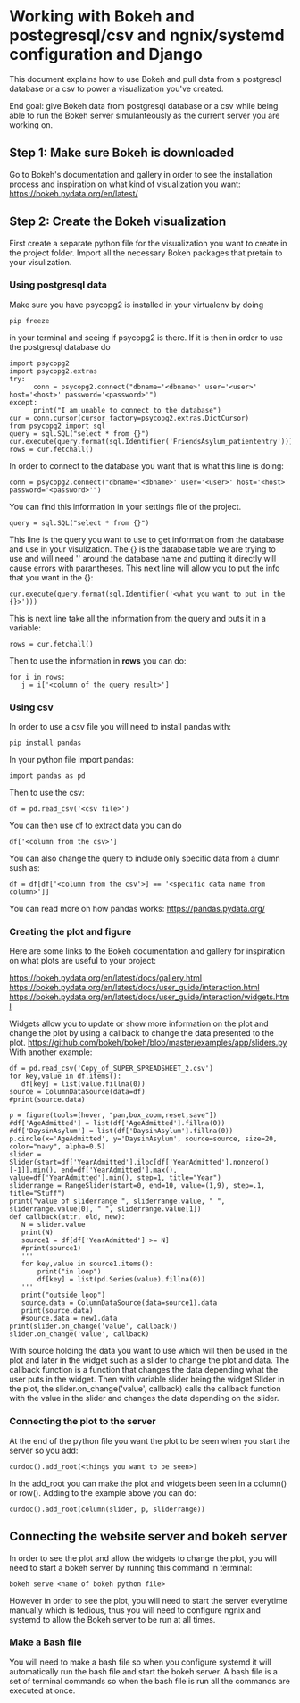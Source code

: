 # Working with Bokeh and postegresql/csv and ngnix/systemd configuration and Django
This document explains how to use Bokeh and pull data from a postgresql database or a csv to power a visualization you've created. 

End goal: give Bokeh data from postgresql database or a csv while being able to run the Bokeh server simulanteously as the current server you are working on.

## Step 1: Make sure Bokeh is downloaded
  Go to Bokeh's documentation and gallery in order to see the installation process and inspiration on what kind of visualization you want: https://bokeh.pydata.org/en/latest/
## Step 2: Create the Bokeh visualization
  First create a separate python file for the visualization you want to create in the project folder. Import all the necessary Bokeh packages that pretain to your visulization.
  ### Using postgresql data
  Make sure you have psycopg2 is installed in your virtualenv by doing
  ```
  pip freeze
  ```
  in your terminal and seeing if psycopg2 is there. If it is then in order to use the postgresql database do 
  ```
import psycopg2
import psycopg2.extras
try:
        conn = psycopg2.connect("dbname='<dbname>' user='<user>' host='<host>' password='<password>'")
except:
        print("I am unable to connect to the database")
cur = conn.cursor(cursor_factory=psycopg2.extras.DictCursor)
from psycopg2 import sql
query = sql.SQL("select * from {}")
cur.execute(query.format(sql.Identifier('FriendsAsylum_patiententry')))
rows = cur.fetchall()
```
 In order to connect to the database you want that is what this line is doing:
 ```
 conn = psycopg2.connect("dbname='<dbname>' user='<user>' host='<host>' password='<password>'")
 ```
 You can find this information in your settings file of the project. 
 ```
 query = sql.SQL("select * from {}")
 ```
 This line is the query you want to use to get information from the database and use in your visulization. The {} is the database table we are trying to use and will need '' around the database name and putting it directly will cause errors with parantheses. This next line will allow you to put the info that you want in the {}:
 ```
 cur.execute(query.format(sql.Identifier('<what you want to put in the {}>')))
 ```
 This is next line take all the information from the query and puts it in a variable:
 ```
 rows = cur.fetchall()
 ```
 Then to use the information in <strong>rows</strong> you can do:
 ```
 for i in rows:
    j = i['<column of the query result>']
```

### Using csv

 In order to use a csv file you will need to install pandas with:
 ```
 pip install pandas
 ```
 In your python file import pandas:
 ```
 import pandas as pd
 ```
 Then to use the csv:
 ```
 df = pd.read_csv('<csv file>')
 ```
 You can then use df to extract data you can do
 ```
 df['<column from the csv>']
 ```
 You can also change the query to include only specific data from a clumn sush as:
 ```
 df = df[df['<column from the csv'>] == '<specific data name from column>']]
 ```
 You can read more on how pandas works: https://pandas.pydata.org/
 
 ### Creating the plot and figure
 Here are some links to the Bokeh documentation and gallery for inspiration on what plots are useful to your project:
 
 https://bokeh.pydata.org/en/latest/docs/gallery.html
 https://bokeh.pydata.org/en/latest/docs/user_guide/interaction.html
 https://bokeh.pydata.org/en/latest/docs/user_guide/interaction/widgets.html
 
 Widgets allow you to update or show more information on the plot and change the plot by using a callback to change the data presented to the plot. 
 https://github.com/bokeh/bokeh/blob/master/examples/app/sliders.py
 With another example:
 ```
 df = pd.read_csv('Copy_of_SUPER_SPREADSHEET_2.csv')
for key,value in df.items():
	df[key] = list(value.fillna(0))
source = ColumnDataSource(data=df)
#print(source.data)

p = figure(tools=[hover, "pan,box_zoom,reset,save"])
#df['AgeAdmitted'] = list(df['AgeAdmitted'].fillna(0))
#df['DaysinAsylum'] = list(df['DaysinAsylum'].fillna(0))
p.circle(x='AgeAdmitted', y='DaysinAsylum', source=source, size=20, color="navy", alpha=0.5)
slider = Slider(start=df['YearAdmitted'].iloc[df['YearAdmitted'].nonzero()[-1]].min(), end=df['YearAdmitted'].max(), value=df['YearAdmitted'].min(), step=1, title="Year")
sliderrange = RangeSlider(start=0, end=10, value=(1,9), step=.1, title="Stuff")
print("value of sliderrange ", sliderrange.value, " ", sliderrange.value[0], " ", sliderrange.value[1])
def callback(attr, old, new):
	N = slider.value
	print(N)
	source1 = df[df['YearAdmitted'] >= N]
	#print(source1)
	'''
	for key,value in source1.items():
		print("in loop")
		df[key] = list(pd.Series(value).fillna(0))
	'''
	print("outside loop")
	source.data = ColumnDataSource(data=source1).data
	print(source.data)
	#source.data = new1.data
print(slider.on_change('value', callback))
slider.on_change('value', callback)
```
With source holding the data you want to use which will then be used in the plot and later in the widget such as a slider to change the plot and data. The callback function is a function that changes the data depending what the user puts in the widget. Then with variable slider being the widget Slider in the plot, the slider.on_change('value', callback) calls the callback function with the value in the slider and changes the data depending on the slider.

### Connecting the plot to the server

At the end of the python file you want the plot to be seen when you start the server so you add:
```
curdoc().add_root(<things you want to be seen>)
```
In the add_root you can make the plot and widgets been seen in a column() or row(). Adding to the example above you can do:
```
curdoc().add_root(column(slider, p, sliderrange))
```
## Connecting the website server and bokeh server
In order to see the plot and allow the widgets to change the plot, you will need to start a bokeh server by running this command in terminal:
```
bokeh serve <name of bokeh python file>
```
However in order to see the plot, you will need to start the server everytime manually which is tedious, thus you will need to configure ngnix and systemd to allow the Bokeh server to be run at all times. 
### Make a Bash file
You will need to make a bash file so when you configure systemd it will automatically run the bash file and start the bokeh server. A bash file is a set of terminal commands so when the bash file is run all the commands are executed at once. 
